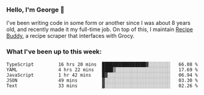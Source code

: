 ### Hello, I'm George 👋

I've been writing code in some form or another since I was about 8 years old, and recently made it my full-time job. On top of this, I maintain [Recipe Buddy](https://github.com/georgegebbett/recipe-buddy), a recipe scraper that interfaces with Grocy.  

<!--
**georgegebbett/georgegebbett** is a ✨ _special_ ✨ repository because its `README.md` (this file) appears on your GitHub profile.

Here are some ideas to get you started:

- 🔭 I’m currently working on ...
- 🌱 I’m currently learning ...
- 👯 I’m looking to collaborate on ...
- 🤔 I’m looking for help with ...
- 💬 Ask me about ...
- 📫 How to reach me: ...
- 😄 Pronouns: ...
- ⚡ Fun fact: ...
-->

### What I've been up to this week:
<!--START_SECTION:waka-->

```text
TypeScript         16 hrs 20 mins  ████████████████▓░░░░░░░░   66.08 %
YAML               4 hrs 22 mins   ████▒░░░░░░░░░░░░░░░░░░░░   17.69 %
JavaScript         1 hr 42 mins    █▓░░░░░░░░░░░░░░░░░░░░░░░   06.94 %
JSON               49 mins         ▓░░░░░░░░░░░░░░░░░░░░░░░░   03.30 %
Text               33 mins         ▓░░░░░░░░░░░░░░░░░░░░░░░░   02.26 %
```

<!--END_SECTION:waka-->
